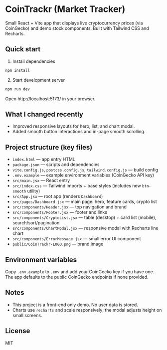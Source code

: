 # CoinTrackr (Market Tracker)

Small React + Vite app that displays live cryptocurrency prices (via CoinGecko) and demo stock components. Built with Tailwind CSS and Recharts.

## Quick start

1. Install dependencies

```powershell
npm install
```

2. Start development server

```powershell
npm run dev
```

Open http://localhost:5173/ in your browser.

## What I changed recently
- Improved responsive layouts for hero, list, and chart modal.
- Added smooth button interactions and in-page smooth scrolling.

## Project structure (key files)

- `index.html` — app entry HTML
- `package.json` — scripts and dependencies
- `vite.config.js`, `postcss.config.js`, `tailwind.config.js` — build config
- `.env.example` — example environment variables (CoinGecko API key)
- `src/main.jsx` — React entry
- `src/index.css` — Tailwind imports + base styles (includes new `btn-smooth` utility)
- `src/App.jsx` — root app (renders `Dashboard`)
- `src/pages/Dashboard.jsx` — main page: hero, feature cards, crypto list
- `src/components/Header.jsx` — top navigation and brand
- `src/components/Footer.jsx` — footer and links
- `src/components/CryptoList.jsx` — table (desktop) + card list (mobile), search/sort/pagination
- `src/components/ChartModal.jsx` — responsive modal with Recharts line chart
- `src/components/ErrorMessage.jsx` — small error UI component
- `public/CoinTrackr-LOGO.png` — brand image

## Environment variables
Copy `.env.example` to `.env` and add your CoinGecko key if you have one. The app defaults to the public CoinGecko endpoints if none provided.

## Notes
- This project is a front-end only demo. No user data is stored.
- Charts use `recharts` and scale responsively; the modal adjusts height on small screens.

## License
MIT
